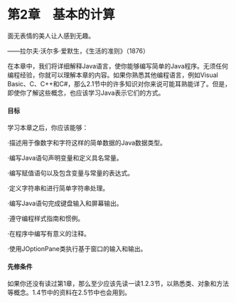    

# 第2章　基本的计算

面无表情的美人让人感到无趣。

——拉尔夫·沃尔多·爱默生，《生活的准则》（1876）

在本章中，我们将详细解释Java语言，使你能够编写简单的Java程序。无须任何编程经验，你就可以理解本章的内容。如果你熟悉其他编程语言，例如Visual Basic、C、C++和C#，那么2.1节中的许多知识对你来说可能耳熟能详了。但是，即使你了解这些概念，也应该学习Java表示它们的方式。

#### 目标

学习本章之后，你应该能够：

·描述用于像数字和字符这样的简单数据的Java数据类型。

·编写Java语句声明变量和定义具名常量。

·编写赋值语句以及包含变量与常量的表达式。

·定义字符串和进行简单字符串处理。

·编写Java语句完成键盘输入和屏幕输出。

·遵守编程样式指南和惯例。

·在程序中编写有意义的注释。

·使用JOptionPane类执行基于窗口的输入和输出。

#### 先修条件

如果你还没有读过第1章，那么至少应该先读一读1.2.3节，以熟悉类、对象和方法等概念。1.4节中的资料在2.5节中也会用到。